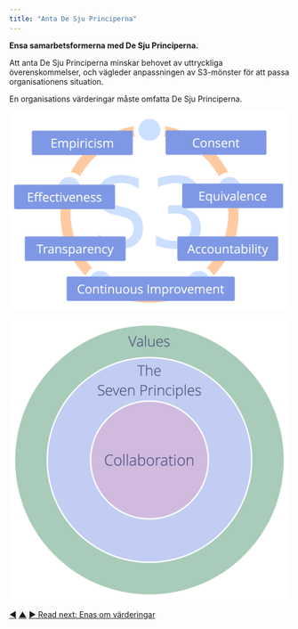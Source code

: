 ```yaml
---
title: "Anta De Sju Principerna"
---
```



<strong>Ensa samarbetsformerna med De Sju Principerna.</strong>

Att anta De Sju Principerna minskar behovet av uttryckliga överenskommelser, och vägleder anpassningen av S3-mönster för att passa organisationens situation.

En organisations värderingar måste omfatta De Sju Principerna.

![De Sju Principerna](img/framework/s3-principles-plain.png)

![En organisations värderingar måste omfatta De Sju Principerna](img/collaboration-values/values-7principles.png)

<div class="bottom-nav">
<a href="artful-participation.html" title="Back to: Skickligt deltagande">◀</a> <a href="enablers-of-collaboration.html" title="Up: Enablers of Collaboration">▲</a> <a href="agree-on-values.html" title="Read next: Enas om värderingar">▶ Read next: Enas om värderingar</a>
</div>


<script type="text/javascript">
Mousetrap.bind('g n', function() {
    window.location.href = 'agree-on-values.html';
    return false;
});
</script>

